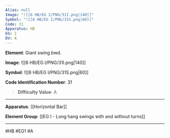 ```yaml
---
Alias: null
Image: "![[6 HB/EG I/PNG/31I.png|140]]"
Symbol: "![[6 HB/EG I/PNG/31S.png|60]]"
Code: 31
Apparatus: HB
EG: I
DV: A
---
```

**Element**: Giant swing bwd.

**Image**:
![[6 HB/EG I/PNG/31I.png|140]]

**Symbol**:
![[6 HB/EG I/PNG/31S.png|60]]

**Code Identification Number**: 31

>**Difficulty Value**: A

___
**Apparatus**: [[Horizontal Bar]]

**Element Group**: [[EG I - Long hang swings with and without turns]]
___
#HB #EG1 #A
